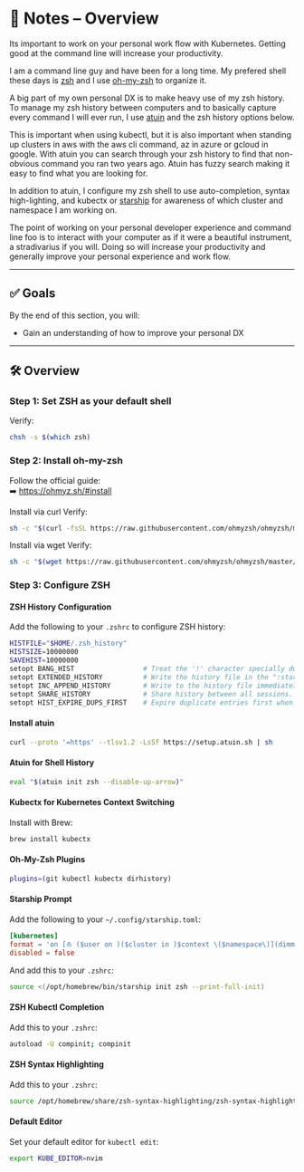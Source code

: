 # 🧪 Notes – Overview

Its important to work on your personal work flow with Kubernetes. Getting good at the command line will increase your productivity. 

I am a command line guy and have been for a long time. My prefered shell these days is [zsh](https://www.zsh.org/) and I use [oh-my-zsh](https://ohmyz.sh/) to organize it.

A big part of my own personal DX is to make heavy use of my zsh history. To manage my zsh history between computers and to basically capture every command I will ever run, I use [atuin](https://atuin.sh/) and the zsh history options below.  

This is important when using kubectl, but it is also important when standing up clusters in aws with the aws cli command, az in azure or gcloud in google. With atuin you can search through your zsh history to find that non-obvious command you ran two years ago. Atuin has fuzzy search making it easy to find what you are looking for. 

In addition to atuin, I configure my zsh shell to use auto-completion, syntax high-lighting, and kubectx or [starship](https.starship.rs/) for awareness of which cluster and namespace I am working on. 


The point of working on your personal developer experience and command line foo is to interact with your computer as if it were a beautiful instrument, a stradivarius if you will. Doing so will increase your productivity and generally improve your personal experience and work flow. 

---

## ✅ Goals
By the end of this section, you will:
- Gain an understanding of how to improve your personal DX

---

## 🛠️ Overview

### Step 1: Set ZSH as your default shell
Verify:
```bash
chsh -s $(which zsh)
```

### Step 2: Install oh-my-zsh
Follow the official guide:  
➡️ https://ohmyz.sh/#install

Install via curl
Verify:
```bash
sh -c "$(curl -fsSL https://raw.githubusercontent.com/ohmyzsh/ohmyzsh/master/tools/install.sh)"
```

Install via wget
Verify:
```bash
sh -c "$(wget https://raw.githubusercontent.com/ohmyzsh/ohmyzsh/master/tools/install.sh -O -)"
```
### Step 3: Configure ZSH

#### ZSH History Configuration
Add the following to your `.zshrc` to configure ZSH history:
```bash
HISTFILE="$HOME/.zsh_history"
HISTSIZE=10000000
SAVEHIST=10000000
setopt BANG_HIST                 # Treat the '!' character specially during expansion.
setopt EXTENDED_HISTORY          # Write the history file in the ":start:elapsed;command" format.
setopt INC_APPEND_HISTORY        # Write to the history file immediately, not when the shell exits.
setopt SHARE_HISTORY             # Share history between all sessions.
setopt HIST_EXPIRE_DUPS_FIRST    # Expire duplicate entries first when trimming history.
```

#### Install atuin
```bash
curl --proto '=https' --tlsv1.2 -LsSf https://setup.atuin.sh | sh
```


#### Atuin for Shell History
```bash
eval "$(atuin init zsh --disable-up-arrow)"
```

#### Kubectx for Kubernetes Context Switching
Install with Brew:
```bash
brew install kubectx
```

#### Oh-My-Zsh Plugins
```bash
plugins=(git kubectl kubectx dirhistory)
```

#### Starship Prompt
Add the following to your `~/.config/starship.toml`:
```toml
[kubernetes]
format = 'on [⛵ ($user on )($cluster in )$context \($namespace\)](dimmed green) '
disabled = false
```

And add this to your `.zshrc`:
```bash
source <(/opt/homebrew/bin/starship init zsh --print-full-init)
```

#### ZSH Kubectl Completion
Add this to your `.zshrc`:
```bash
autoload -U compinit; compinit
```

#### ZSH Syntax Highlighting
Add this to your `.zshrc`:
```bash
source /opt/homebrew/share/zsh-syntax-highlighting/zsh-syntax-highlighting.zsh
```

#### Default Editor
Set your default editor for `kubectl edit`:
```bash
export KUBE_EDITOR=nvim
```